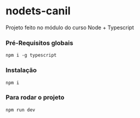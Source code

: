 # nodets-canil

Projeto feito no módulo do curso Node + Typescript

### Pré-Requisitos globais

`npm i -g typescript`

### Instalação

`npm i`

### Para rodar o projeto

`npm run dev`
